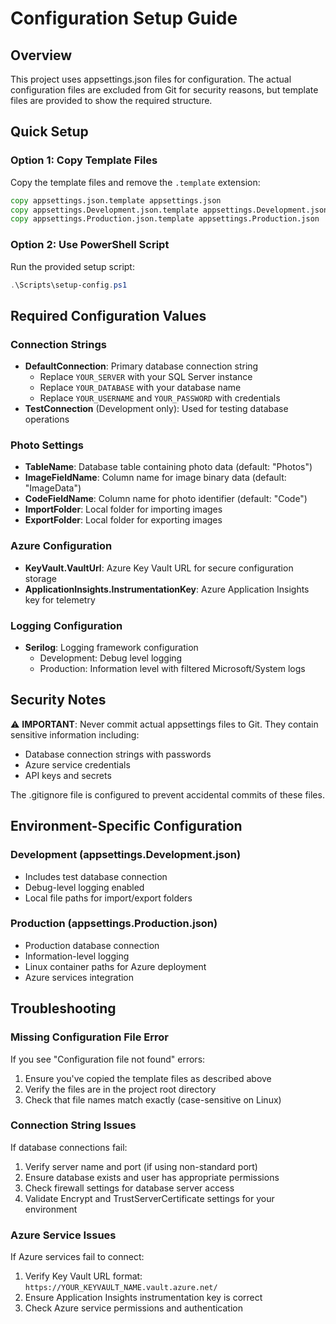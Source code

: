 # Configuration Setup Guide

## Overview
This project uses appsettings.json files for configuration. The actual configuration files are excluded from Git for security reasons, but template files are provided to show the required structure.

## Quick Setup

### Option 1: Copy Template Files
Copy the template files and remove the `.template` extension:

```cmd
copy appsettings.json.template appsettings.json
copy appsettings.Development.json.template appsettings.Development.json
copy appsettings.Production.json.template appsettings.Production.json
```

### Option 2: Use PowerShell Script
Run the provided setup script:
```powershell
.\Scripts\setup-config.ps1
```

## Required Configuration Values

### Connection Strings
- **DefaultConnection**: Primary database connection string
  - Replace `YOUR_SERVER` with your SQL Server instance
  - Replace `YOUR_DATABASE` with your database name
  - Replace `YOUR_USERNAME` and `YOUR_PASSWORD` with credentials
- **TestConnection** (Development only): Used for testing database operations

### Photo Settings
- **TableName**: Database table containing photo data (default: "Photos")
- **ImageFieldName**: Column name for image binary data (default: "ImageData")
- **CodeFieldName**: Column name for photo identifier (default: "Code")
- **ImportFolder**: Local folder for importing images
- **ExportFolder**: Local folder for exporting images

### Azure Configuration
- **KeyVault.VaultUrl**: Azure Key Vault URL for secure configuration storage
- **ApplicationInsights.InstrumentationKey**: Azure Application Insights key for telemetry

### Logging Configuration
- **Serilog**: Logging framework configuration
  - Development: Debug level logging
  - Production: Information level with filtered Microsoft/System logs

## Security Notes

⚠️ **IMPORTANT**: Never commit actual appsettings files to Git. They contain sensitive information including:
- Database connection strings with passwords
- Azure service credentials
- API keys and secrets

The .gitignore file is configured to prevent accidental commits of these files.

## Environment-Specific Configuration

### Development (appsettings.Development.json)
- Includes test database connection
- Debug-level logging enabled
- Local file paths for import/export folders

### Production (appsettings.Production.json)
- Production database connection
- Information-level logging
- Linux container paths for Azure deployment
- Azure services integration

## Troubleshooting

### Missing Configuration File Error
If you see "Configuration file not found" errors:
1. Ensure you've copied the template files as described above
2. Verify the files are in the project root directory
3. Check that file names match exactly (case-sensitive on Linux)

### Connection String Issues
If database connections fail:
1. Verify server name and port (if using non-standard port)
2. Ensure database exists and user has appropriate permissions
3. Check firewall settings for database server access
4. Validate Encrypt and TrustServerCertificate settings for your environment

### Azure Service Issues
If Azure services fail to connect:
1. Verify Key Vault URL format: `https://YOUR_KEYVAULT_NAME.vault.azure.net/`
2. Ensure Application Insights instrumentation key is correct
3. Check Azure service permissions and authentication
